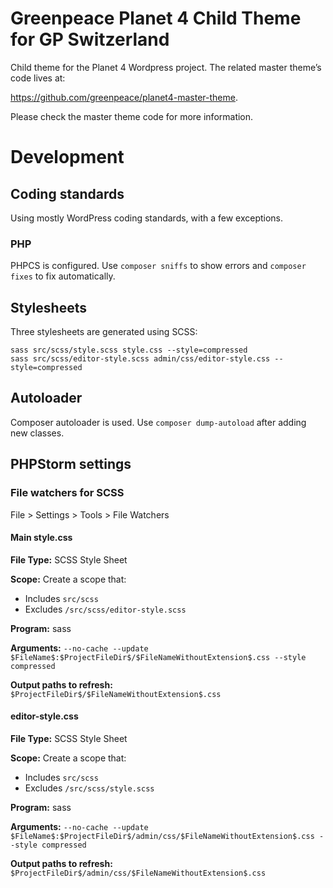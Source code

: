 # Greenpeace Planet 4 Child Theme for GP Switzerland

Child theme for the Planet 4 Wordpress project.
The related master theme’s code lives at: 

https://github.com/greenpeace/planet4-master-theme.

Please check the master theme code for more information. 

# Development

## Coding standards

Using mostly WordPress coding standards, with a few exceptions. 

### PHP 

PHPCS is configured. Use `composer sniffs` to show errors and `composer fixes` to fix automatically.

## Stylesheets

Three stylesheets are generated using SCSS:

```
sass src/scss/style.scss style.css --style=compressed
sass src/scss/editor-style.scss admin/css/editor-style.css --style=compressed
```


## Autoloader

Composer autoloader is used. Use `composer dump-autoload` after adding new classes.

## PHPStorm settings

### File watchers for SCSS

File > Settings > Tools > File Watchers

#### Main style.css

**File Type:** SCSS Style Sheet

**Scope:** Create a scope that:
* Includes `src/scss`
* Excludes  `/src/scss/editor-style.scss`

**Program:** sass

**Arguments:**
`--no-cache --update $FileName$:$ProjectFileDir$/$FileNameWithoutExtension$.css --style compressed`

**Output paths to refresh:**
`$ProjectFileDir$/$FileNameWithoutExtension$.css`

#### editor-style.css

**File Type:** SCSS Style Sheet

**Scope:** Create a scope that:
* Includes `src/scss`
* Excludes  `/src/scss/style.scss`

**Program:** sass

**Arguments:**
`--no-cache --update $FileName$:$ProjectFileDir$/admin/css/$FileNameWithoutExtension$.css --style compressed`

**Output paths to refresh:**
`$ProjectFileDir$/admin/css/$FileNameWithoutExtension$.css`
